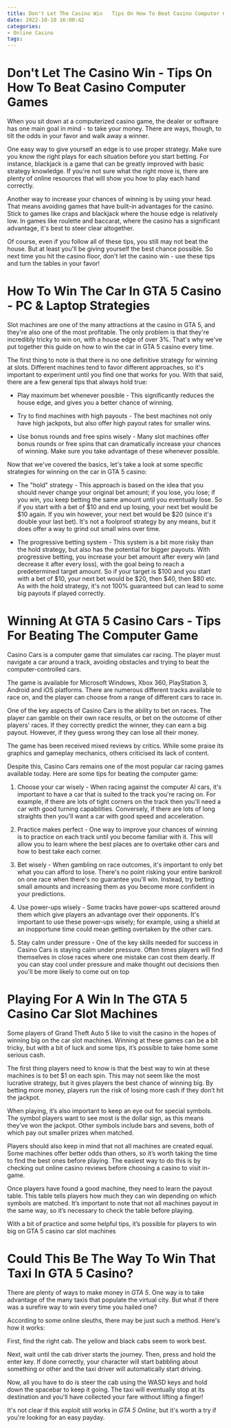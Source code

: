 ```yaml
---
title: Don't Let The Casino Win   Tips On How To Beat Casino Computer Games
date: 2022-10-10 16:00:42
categories:
- Online Casino
tags:
---
```



#  Don't Let The Casino Win - Tips On How To Beat Casino Computer Games

When you sit down at a computerized casino game, the dealer or software has one main goal in mind - to take your money. There are ways, though, to tilt the odds in your favor and walk away a winner.

One easy way to give yourself an edge is to use proper strategy. Make sure you know the right plays for each situation before you start betting. For instance, blackjack is a game that can be greatly improved with basic strategy knowledge. If you're not sure what the right move is, there are plenty of online resources that will show you how to play each hand correctly.

Another way to increase your chances of winning is by using your head. That means avoiding games that have built-in advantages for the casino. Stick to games like craps and blackjack where the house edge is relatively low. In games like roulette and baccarat, where the casino has a significant advantage, it's best to steer clear altogether.

Of course, even if you follow all of these tips, you still may not beat the house. But at least you'll be giving yourself the best chance possible. So next time you hit the casino floor, don't let the casino win - use these tips and turn the tables in your favor!

#  How To Win The Car In GTA 5 Casino - PC & Laptop Strategies

Slot machines are one of the many attractions at the casino in GTA 5, and they're also one of the most profitable. The only problem is that they're incredibly tricky to win on, with a house edge of over 3%. That's why we've put together this guide on how to win the car in GTA 5 casino every time.

The first thing to note is that there is no one definitive strategy for winning at slots. Different machines tend to favor different approaches, so it's important to experiment until you find one that works for you. With that said, there are a few general tips that always hold true:

- Play maximum bet whenever possible - This significantly reduces the house edge, and gives you a better chance of winning.

- Try to find machines with high payouts - The best machines not only have high jackpots, but also offer high payout rates for smaller wins.

- Use bonus rounds and free spins wisely - Many slot machines offer bonus rounds or free spins that can dramatically increase your chances of winning. Make sure you take advantage of these whenever possible.

Now that we've covered the basics, let's take a look at some specific strategies for winning on the car in GTA 5 casino:

- The "hold" strategy - This approach is based on the idea that you should never change your original bet amount; if you lose, you lose; if you win, you keep betting the same amount until you eventually lose. So if you start with a bet of $10 and end up losing, your next bet would be $10 again. If you win however, your next bet would be $20 (since it's double your last bet). It's not a foolproof strategy by any means, but it does offer a way to grind out small wins over time.

- The progressive betting system - This system is a bit more risky than the hold strategy, but also has the potential for bigger payouts. With progressive betting, you increase your bet amount after every win (and decrease it after every loss), with the goal being to reach a predetermined target amount. So if your target is $100 and you start with a bet of $10, your next bet would be $20, then $40, then $80 etc. As with the hold strategy, it's not 100% guaranteed but can lead to some big payouts if played correctly.

#  Winning At GTA 5 Casino Cars - Tips For Beating The Computer Game 

Casino Cars is a computer game that simulates car racing. The player must navigate a car around a track, avoiding obstacles and trying to beat the computer-controlled cars.

The game is available for Microsoft Windows, Xbox 360, PlayStation 3, Android and iOS platforms. There are numerous different tracks available to race on, and the player can choose from a range of different cars to race in.

One of the key aspects of Casino Cars is the ability to bet on races. The player can gamble on their own race results, or bet on the outcome of other players' races. If they correctly predict the winner, they can earn a big payout. However, if they guess wrong they can lose all their money.

The game has been received mixed reviews by critics. While some praise its graphics and gameplay mechanics, others criticised its lack of content.

Despite this, Casino Cars remains one of the most popular car racing games available today. Here are some tips for beating the computer game:

1) Choose your car wisely - When racing against the computer AI cars, it's important to have a car that is suited to the track you're racing on. For example, if there are lots of tight corners on the track then you'll need a car with good turning capabilities. Conversely, if there are lots of long straights then you'll want a car with good speed and acceleration.

2) Practice makes perfect - One way to improve your chances of winning is to practice on each track until you become familiar with it. This will allow you to learn where the best places are to overtake other cars and how to best take each corner.

3) Bet wisely - When gambling on race outcomes, it's important to only bet what you can afford to lose. There's no point risking your entire bankroll on one race when there's no guarantee you'll win. Instead, try betting small amounts and increasing them as you become more confident in your predictions.

4) Use power-ups wisely - Some tracks have power-ups scattered around them which give players an advantage over their opponents. It's important to use these power-ups wisely; for example, using a shield at an inopportune time could mean getting overtaken by the other cars. 
5) Stay calm under pressure - One of the key skills needed for success in Casino Cars is staying calm under pressure. Often times players will find themselves in close races where one mistake can cost them dearly. If you can stay cool under pressure and make thought out decisions then you'll be more likely to come out on top

#  Playing For A Win In The GTA 5 Casino Car Slot Machines 

Some players of Grand Theft Auto 5 like to visit the casino in the hopes of winning big on the car slot machines. Winning at these games can be a bit tricky, but with a bit of luck and some tips, it’s possible to take home some serious cash.

The first thing players need to know is that the best way to win at these machines is to bet $1 on each spin. This may not seem like the most lucrative strategy, but it gives players the best chance of winning big. By betting more money, players run the risk of losing more cash if they don’t hit the jackpot.

When playing, it’s also important to keep an eye out for special symbols. The symbol players want to see most is the dollar sign, as this means they’ve won the jackpot. Other symbols include bars and sevens, both of which pay out smaller prizes when matched.

Players should also keep in mind that not all machines are created equal. Some machines offer better odds than others, so it’s worth taking the time to find the best ones before playing. The easiest way to do this is by checking out online casino reviews before choosing a casino to visit in-game.

Once players have found a good machine, they need to learn the payout table. This table tells players how much they can win depending on which symbols are matched. It’s important to note that not all machines payout in the same way, so it’s necessary to check the table before playing.

With a bit of practice and some helpful tips, it’s possible for players to win big on GTA 5 casino car slot machines

#  Could This Be The Way To Win That Taxi In GTA 5 Casino?

There are plenty of ways to make money in <i>GTA 5</i>. One way is to take advantage of the many taxis that populate the virtual city. But what if there was a surefire way to win every time you hailed one?

According to some online sleuths, there may be just such a method. Here's how it works:

First, find the right cab. The yellow and black cabs seem to work best.

Next, wait until the cab driver starts the journey. Then, press and hold the enter key. If done correctly, your character will start babbling about something or other and the taxi driver will automatically start driving.

Now, all you have to do is steer the cab using the WASD keys and hold down the spacebar to keep it going. The taxi will eventually stop at its destination and you'll have collected your fare without lifting a finger!

It's not clear if this exploit still works in <i>GTA 5 Online</i>, but it's worth a try if you're looking for an easy payday.